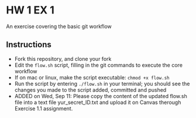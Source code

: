 # HW 1 EX 1
An exercise covering the basic git workflow

## Instructions
* Fork this repository, and clone your fork
* Edit the ```flow.sh``` script, filling in the git commands to execute the core workflow
* If on mac or linux, make the script executable: ```chmod +x flow.sh```
* Run the script by entering ```./flow.sh``` in your terminal; you should see the changes you made to the script added, committed and pushed
* ADDED on Wed, Sep 11: Please copy the content of the updated flow.sh file into a text file yur_secret_ID.txt and upload it on Canvas therough Exercise 1.1 assignment. 
